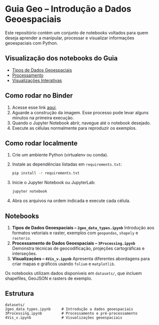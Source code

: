# Guia Geo – Introdução a Dados Geoespaciais

Este repositório contém um conjunto de notebooks voltados para quem deseja aprender a manipular, processar e visualizar informações geoespaciais com Python.

## Visualização dos notebooks do Guia 
- [Tipos de Dados Geoespaciais](https://thiagoluisbecker.github.io/guia_geo/2geo_data_types.html)
- [Processamento](https://thiagoluisbecker.github.io/guia_geo/3Processing.html)
- [Visualizações Interativas](https://thiagoluisbecker.github.io/guia_geo/4Vis_v.html)


## Como rodar no Binder

1. Acesse esse link [aqui](https://mybinder.org/v2/gh/thiagoluisbecker/guia_geo/HEAD).
2. Aguarde a construção da imagem. Esse processo pode levar alguns minutos na primeira execução.
3. Quando o Jupyter Notebook abrir, navegue até o notebook desejado.
4. Execute as células normalmente para reproduzir os exemplos.

## Como rodar localmente

1. Crie um ambiente Python (virtualenv ou conda).
2. Instale as dependências listadas em `requirements.txt`:

   ```bash
   pip install -r requirements.txt
   ```
3. Inicie o Jupyter Notebook ou JupyterLab:

   ```bash
   jupyter notebook
   ```
4. Abra os arquivos na ordem indicada e execute cada célula.



## Notebooks
1. **Tipos de Dados Geoespaciais – `2geo_data_types.ipynb`**
   Introdução aos formatos vetoriais e raster, exemplos com `geopandas`, `shapely` e `rasterio`.
2. **Processamento de Dados Geoespaciais – `3Processing.ipynb`**
   Demonstra técnicas de geocodificação, projeções cartográficas e interseções.
3. **Visualizações – `4Vis_v.ipynb`**
   Apresenta diferentes abordagens para criar mapas e gráficos usando `folium` e `matplotlib`.

Os notebooks utilizam dados disponíveis em `datasets/`, que incluem shapefiles, GeoJSON e rasters de exemplo.

## Estrutura

```
datasets/
2geo_data_types.ipynb     # Introdução a dados geoespaciais
3Processing.ipynb         # Processamento e pré-processamento
4Vis_v.ipynb              # Visualizações geoespaciais
```

